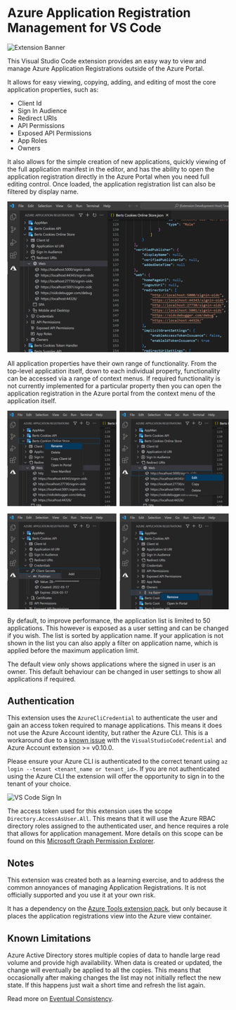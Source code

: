 # Azure Application Registration Management for VS Code

![Extension Banner](resources/images/readme_banner.png)

This Visual Studio Code extension provides an easy way to view and manage Azure Application Registrations outside of the Azure Portal.

It allows for easy viewing, copying, adding, and editing of most the core application properties, such as:

* Client Id
* Sign In Audience
* Redirect URIs
* API Permissions
* Exposed API Permissions
* App Roles
* Owners

It also allows for the simple creation of new applications, quickly viewing of the full application manifest in the editor, and has the ability to open the application registration directly in the Azure Portal when you need full editing control. Once loaded, the application registration list can also be filtered by display name.

![Application Registration List](resources/images/applications.png)

All application properties have their own range of functionality. From the top-level application itself, down to each individual property, functionality can be accessed via a range of context menus. If required functionality is not currently implemented for a particular property then you can open the application registration in the Azure portal from the context menu of the application itself.

![Context Menus](resources/images/context_001.png)

![Context Menus](resources/images/context_002.png)

By default, to improve performance, the application list is limited to 50 applications. This however is exposed as a user setting and can be changed if you wish. The list is sorted by application name. If your application is not shown in the list you can also apply a filter on application name, which is applied before the maximum application limit.

The default view only shows applications where the signed in user is an owner. This default behaviour can be changed in user settings to show all applications if required.

## Authentication
This extension uses the `AzureCliCredential` to authenticate the user and gain an access token required to manage applications. This means it does not use the Azure Account identity, but rather the Azure CLI. This is a workaround due to a [known issue](https://learn.microsoft.com/en-us/javascript/api/overview/azure/identity-readme?view=azure-node-latest#note-about-visualstudiocodecredential) with the `VisualStudioCodeCredential` and Azure Account extension >= v0.10.0.

Please ensure your Azure CLI is authenticated to the correct tenant using `az login --tenant <tenant_name or tenant_id>`. If you are not authenticated using the Azure CLI the extension will offer the opportunity to sign in to the tenant of your choice.

![VS Code Sign In](resources/images/sign_in.png)

The access token used for this extension uses the scope `Directory.AccessAsUser.All`. This means that it will use the Azure RBAC directory roles assigned to the authenticated user, and hence requires a role that allows for application management. More details on this scope can be found on this [Microsoft Graph Permission Explorer](https://graphpermissions.merill.net/permission/Directory.AccessAsUser.All).

## Notes
This extension was created both as a learning exercise, and to address the common annoyances of managing Application Registrations. It is not officially supported and you use it at your own risk.

It has a dependency on the [Azure Tools extension pack](https://marketplace.visualstudio.com/items?itemName=ms-vscode.vscode-node-azure-pack), but only because it places the application registrations view into the Azure view container.

## Known Limitations
Azure Active Directory stores multiple copies of data to handle large read volume and provide high availability. When data is created or updated, the change will eventually be applied to all the copies. This means that occasionally after making changes the list may not initially reflect the new state. If this happens just wait a short time and refresh the list again.

Read more on [Eventual Consistency](https://blogs.aaddevsup.xyz/2021/08/why-do-i-sometimes-get-a-404-when-trying-to-update-an-azure-directory-object-after-i-just-created-it/).

